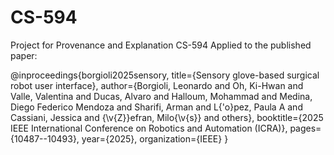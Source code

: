 # CS-594
Project for Provenance and Explanation CS-594
Applied to the published paper:

@inproceedings{borgioli2025sensory,
  title={Sensory glove-based surgical robot user interface},
  author={Borgioli, Leonardo and Oh, Ki-Hwan and Valle, Valentina and Ducas, Alvaro and Halloum, Mohammad and Medina, Diego Federico Mendoza and Sharifi, Arman and L{\'o}pez, Paula A and Cassiani, Jessica and {\v{Z}}efran, Milo{\v{s}} and others},
  booktitle={2025 IEEE International Conference on Robotics and Automation (ICRA)},
  pages={10487--10493},
  year={2025},
  organization={IEEE}
}
